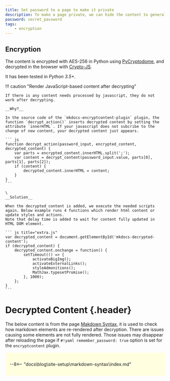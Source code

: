 ```yaml
---
title: Set password to a page to make it private
description: To make a page private, we can hide the content to general readers. The content is encrypted, and needs a password to show the original content. This feature is useful but still not totally secured. This post demonstrates how the feature works, its limitations and a soluton for that. Use <code>secret_password</code> to unlock this page.
password: secret_password
tags:
    - encryption
---
```




## Encryption

The content is encrypted with AES-256 in Python using [PyCryptodome](https://www.pycryptodome.org/en/latest/), and decrypted in the browser with [Crypto-JS](https://www.npmjs.com/package/crypto-js).

It has been tested in _Python 3.5+_.

!!! caution "Render JavaScript-based content after decrypting"

    If there is any content needs processed by javascript, they do not work after decrypting.

    __Why?__

    In the source code of the `mkdocs-encryptcontent-plugin` plugin, the function `decrypt_action()` inserts decrypted content by setting the attribute `innerHTML`. If your javascript does not subcribe to the change of new content, your decrypted content just appears.

    ``` js
    function decrypt_action(password_input, encrypted_content, decrypted_content) {
        var parts = encrypted_content.innerHTML.split(';');
        var content = decrypt_content(password_input.value, parts[0], parts[1], parts[2]);
        if (content) {
            decrypted_content.innerHTML = content;
        }
    }
    ```

    \
    __Solution__

    When the decrypted content is added, we execute the needed scripts again. Below example runs 4 functions which render html content or update styles and actions.
    Note that delay time is added to wait for content fully updated in HTML DOM element. 

    ``` js title="extra.js"
    var decrypted_content = document.getElementById('mkdocs-decrypted-content');
    if (decrypted_content) {
        decrypted_content.onchange = function() {
            setTimeout(() => {
                activateBigImg();
                activateExternalLinks();
                styleAdmonitions();
                MathJax.typesetPromise();
            }, 1000);
        };
    }
    ```




<style>
    h1.header {
        margin: 2em 0 1em 0;
    }
    .content {
        background-color: lightyellow;
        padding: 1em;
    }
    .content hr,
    .content hr + p,
    .content hr + p + hr {
        display: none;
    }
    .content hr + p + hr + *{
        margin-top: 0;
    }
</style>

# Decrypted Content {.header}

The below content is from the page [Makdown Syntax](../markdown-syntax/index.md), it is used to check how markdown elements are re-rendered after decryption.
There are issues causing some elements are not fully rendered. Those issues may disappear after reloading the page if `#!yaml remember_password: true` option is set for the `encryptcontent` plugin.
<div 
    markdown="1"
    class="content"
>

--8<-- "docs\blog\site-setup\markdown-syntax\index.md"

</div>
